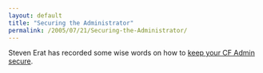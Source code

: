```yaml
---
layout: default
title: "Securing the Administrator"
permalink: /2005/07/21/Securing-the-Administrator/
---
```


Steven Erat has recorded some wise words on how to <a href="http://www.talkingtree.com/blog/index.cfm?mode=entry&amp;entry=369BD800-50DA-0559-A07CE639E3CE32B2" target="_blank">keep your CF Admin secure</a>.<br/>